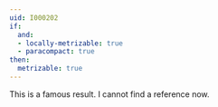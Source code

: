 ```yaml
---
uid: I000202
if:
  and:
  - locally-metrizable: true
  - paracompact: true
then:
  metrizable: true
---
```

This is a famous result. I cannot find a reference now.


